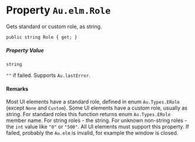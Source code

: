 # Property `Au.elm.Role`

Gets standard or custom role, as string.

```
public string Role { get; }
```

##### Property Value

`string`

`""` if failed. Supports `Au.lastError`.

#### Remarks

Most UI elements have a standard role, defined in enum `Au.Types.ERole` (except `None` and `Custom`). Some UI elements have a custom role, usually as string. For standard roles this function returns enum `Au.Types.ERole` member name. For string roles - the string. For unknown non-string roles - the `int` value like `"0"` or `"500"`. All UI elements must support this property. If failed, probably the `Au.elm` is invalid, for example the window is closed.